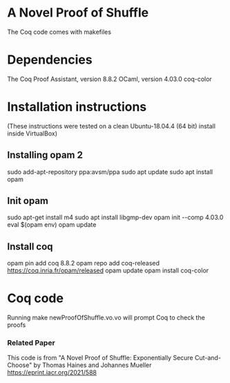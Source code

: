 # A Novel Proof of Shuffle
The Coq code comes with makefiles 
# Dependencies 
The Coq Proof Assistant, version 8.8.2
OCaml, version 4.03.0
coq-color
# Installation instructions
(These instructions were tested on a clean Ubuntu-18.04.4 (64 bit) install inside VirtualBox)
## Installing opam 2
sudo add-apt-repository ppa:avsm/ppa
sudo apt update
sudo apt install opam
## Init opam
sudo apt-get install m4
sudo apt install libgmp-dev
opam init --comp 4.03.0
eval $(opam env)
opam update
## Install coq
opam pin add coq 8.8.2
opam repo add coq-released https://coq.inria.fr/opam/released
opam update
opam install coq-color
# Coq code
Running make newProofOfShuffle.vo.vo will prompt Coq to check the proofs
### Related Paper
This code is from "A Novel Proof of Shuffle: Exponentially Secure Cut-and-Choose"
by Thomas Haines and Johannes Mueller https://eprint.iacr.org/2021/588
